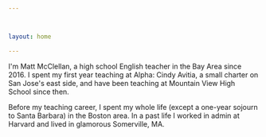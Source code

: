 ```yaml
---



layout: home

---
```


I'm Matt McClellan, a high school English teacher in the Bay Area since 2016. I spent my first year teaching at Alpha: Cindy Avitia, a small charter on San Jose's east side, and have been teaching at Mountain View High School since then.

Before my teaching career, I spent my whole life (except a one-year sojourn to Santa Barbara) in the Boston area. In a past life I worked in admin at Harvard and lived in glamorous Somerville, MA.

